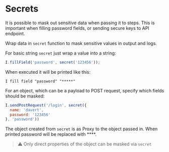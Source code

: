 # Secrets

It is possible to mask out sensitive data when passing it to steps. This is important when filling password fields, or sending secure keys to API endpoint. 

Wrap data in `secret` function to mask sensitive values in output and logs.

For basic string `secret` just wrap a value into a string:

```js
I.fillField('password', secret('123456'));
```

When executed it will be printed like this:

```
I fill field "password" "*****"
```

For an object, which can be a payload to POST request, specify which fields should be masked:

```js
I.sendPostRequest('/login', secret({
  name: 'davert',
  password: '123456'
}, 'password'))
```

The object created from `secret` is as Proxy to the object passed in. When printed password will be replaced with ****. 

> ⚠️ Only direct properties of the object can be masked via `secret`
